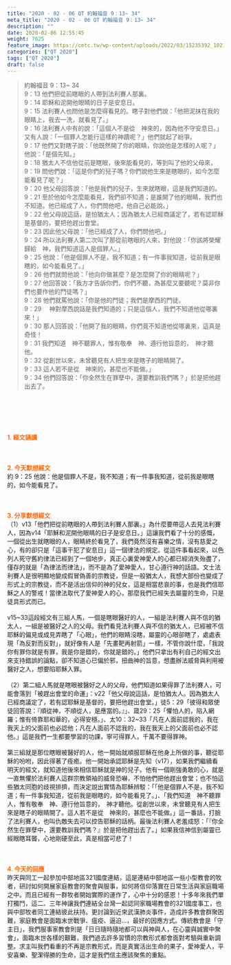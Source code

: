 ```yaml
---
title: "2020 - 02 - 06 QT 約翰福音 9：13~ 34"
meta_title: "2020 - 02 - 06 QT 約翰福音 9：13~ 34"
description: ""
date: 2020-02-06 12:55:45
weight: 7625
feature_image: https://cmtc.tw/wp-content/uploads/2022/03/15235392_10211799862337740_180693556567566654_o-1.webp
categories: ["QT 2020"]
tags: ["QT 2020"]
draft: false
---
```


<blockquote>約翰福音 9：13~ 34<br />
9：13 他們把從前瞎眼的人帶到法利賽人那裏。<br />
9：14 耶穌和泥開他眼睛的日子是安息日。<br />
9：15 法利賽人也問他是怎麼得看見的。瞎子對他們說：「他把泥抹在我的眼睛上，我去一洗，就看見了。」<br />
9：16 法利賽人中有的說：「這個人不是從　神來的，因為他不守安息日。」又有人說：「一個罪人怎能行這樣的神蹟呢？」他們就起了紛爭。<br />
9：17 他們又對瞎子說：「他既然開了你的眼睛，你說他是怎樣的人呢？」他說：「是個先知。」<br />
9：18 猶太人不信他從前是瞎眼，後來能看見的，等到叫了他的父母來，<br />
9：19 問他們說：「這是你們的兒子嗎？你們說他生來是瞎眼的，如今怎麼能看見了呢？」<br />
9：20 他父母回答說：「他是我們的兒子，生來就瞎眼，這是我們知道的。<br />
9：21 至於他如今怎麼能看見，我們卻不知道；是誰開了他的眼睛，我們也不知道。他已經成了人，你們問他吧，他自己必能說。」<br />
9：22 他父母說這話，是怕猶太人；因為猶太人已經商議定了，若有認耶穌是基督的，要把他趕出會堂。<br />
9：23 因此他父母說：「他已經成了人，你們問他吧。」<br />
9：24 所以法利賽人第二次叫了那從前瞎眼的人來，對他說：「你該將榮耀歸給　神，我們知道這人是個罪人。」<br />
9：25 他說：「他是個罪人不是，我不知道；有一件事我知道，從前我是眼瞎的，如今能看見了。」<br />
9：26 他們就問他說：「他向你做甚麼？是怎麼開了你的眼睛呢？」<br />
9：27 他回答說：「我方才告訴你們，你們不聽，為甚麼又要聽呢？莫非你們也要作他的門徒嗎？」<br />
9：28 他們就罵他說：「你是他的門徒；我們是摩西的門徒。<br />
9：29 　神對摩西說話是我們知道的；只是這個人，我們不知道他從哪裏來！」<br />
9：30 那人回答說：「他開了我的眼睛，你們竟不知道他從哪裏來，這真是奇怪！<br />
9：31 我們知道　神不聽罪人，惟有敬奉　神、遵行他旨意的，　神才聽他。<br />
9：32 從創世以來，未曾聽見有人把生來是瞎子的眼睛開了。<br />
9：33 這人若不是從　神來的，甚麼也不能做。」<br />
9：34 他們回答說：「你全然生在罪孽中，還要教訓我們嗎？」於是把他趕出去了。</blockquote><br />
&nbsp;<br />
<br />
&nbsp;<br />
<br />
<span style="color: #ff6600;"><strong>1. </strong><strong>經文誦讀</strong></span><br />
<br />
<span style="color: #ff6600;"><strong> </strong></span><br />
<br />
<span style="color: #ff6600;"><strong>2. 今天默想</strong><strong>經文<br />
</strong></span>約 9：25 他說：他是個罪人不是，我不知道；有一件事我知道，從前我是眼瞎的，如今能看見了。<br />
<br />
&nbsp;<br />
<br />
<span style="color: #ff6600;"><strong>3. 分享默想經文<br />
</strong></span>（1）v13「他們把從前瞎眼的人帶到法利賽人那裏。」為什麼要帶這人去見法利賽人，因為v14「耶穌和泥開他眼睛的日子是安息日。」這讓我們看了十分的感慨，一個從出生就瞎眼的人，眼睛終於看見了，我們竟然沒有喜樂之情，沒有慈愛之心，有的卻只是「這事干犯了安息日」這一個律法的規定。從這件事看起來，以色列人死守舊約律法已經到了一個地步，真正心裏愛神愛人的心都已經消失殆盡了，僅存的就是「為律法而律法」，而不是為了愛神愛人，甘心遵行神的話語。文士法利賽人是很明顯地變成假冒偽善的宗教徒，但是一般猶太人，我想大部份也變成了形式上的宗教徒，而不是活出信仰的神的兒女，這是相當悲哀的事，也是我們信耶穌之人的警戒！當律法取代了愛神愛人的心，那麼我們已經失去屬靈的生命，只是徒具形式而已。<br />
<br />
v15~33這段經文有三組人馬，一個是瞎眼醫好的人，一組是法利賽人與不信的猶太人，一組是被醫好之人的父母。我們看見法利賽人與不信的猶太人，已經被不信耶穌的偏見或成見弄瞎了「心眼」，他們的眼睛沒瞎，屬靈的心眼卻瞎了，處處表現「為反對而反對」，就好像有人是「先畫靶再射箭」一樣，不管你說什麼，「我說你有罪你就是有罪，我是你是錯的，你就是錯的。」他們只拿出有利自己的經文出來支持錯誤的論點，卻不知道心已偏於邪，扭曲神的旨意，想盡辦法威脅與利用被醫好之人，想要陷耶穌入罪。<br />
<br />
（2）第二組人馬就是瞎眼被醫好之人的父母，他們知道如果得罪了法利賽人，可能會落到「被趕出會堂的命運」：v22「他父母說這話，是怕猶太人。因為猶太人已經商議定了，若有認耶穌是基督的，要把他趕出會堂。」徒5：29「彼得和眾使徒回答說：『順從神，不順從人，是應當的。』」、箴29：25「懼怕人的，陷入網羅；惟有倚靠耶和華的，必得安穩。」、太10：32~33「凡在人面前認我的，我在我天上的父面前也必認他；凡在人面前不認我的，我在我天上的父面前也必不認他。」這是我們一生都要學習的功課，寧可得罪人，千萬不要得罪神。<br />
<br />
第三組就是那位瞎眼被醫好的人，他一開始就順服耶穌在他身上所做的事，聽從耶穌的吩咐，因此得著了痊癒。他一開始承認耶穌是先知（v17），如果我們繼續看明天的經文，就知道他後來相信耶穌就是神的兒子。他有一個剛強勇敢的心，就是一直無懼於法利賽人這群宗教領袖的威脅恐嚇，不怕他們把他趕出會堂；也不怕這些猶太同胞的歧視排擠，而決定說出實情為耶穌辨駁：「「他是個罪人不是，我不知道；有一件事我知道，從前我是眼瞎的，如今能看見了。」、「我們知道　神不聽罪人，惟有敬奉　神、遵行他旨意的，　神才聽他。從創世以來，未曾聽見有人把生來是瞎子的眼睛開了。這人若不是從　神來的，甚麼也不能做。」這一番話，打臉了法利賽人，也叫仇敵失去可以控告耶穌的話柄。最後法利賽人老羞成怒：「『你全然生在罪孽中，還要教訓我們嗎？』於是把他趕出去了。」如果我信神信到屬靈已經眼瞎耳聾，心地剛硬至此，真是相當可悲了！<br />
<br />
&nbsp;<br />
<br />
<span style="color: #ff6600;"><strong>4. 今天的回應<br />
</strong></span>昨天與同工一起參加中部地區321國度連結，這是連結中部地區一些小型教會的牧者，研討如何開展家庭教會的聚會與服事，如何將信仰落實在日常生活與家庭職場之中。而且已經有一群牧者開始實際的運作了，心中十分的感恩！十多年來我們單打獨鬥，這二、三年神讓我們連結全台灣一起認同家職場教會的321國度事工，也與中部牧者同工連結彼此扶持。更討論到近來武漢肺炎事件，造成許多教會群聚困難，家庭教會是面臨末世戰爭、瘟疫、逼迫…，最好的因應方式。傳統教會是「守主日」，我們服事家教會則是「日日隨時隨地都可以與神與人，在心靈與誠實中聚會」，面臨末世各樣的艱難，我們過去許多習慣的宗教形式都會面對考驗與重新調整。求主叫我們看重的不再是宗教形式，而是真實活出生命的果子，愛神愛人，平安喜樂、聖潔得勝的生命，這才是我們信主應該聚焦的重點。<br />
<br />
&nbsp;
        